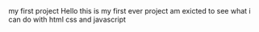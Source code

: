 <!DOCTYPE html>
<html>
<head>
<meta charset="utf-8"
<title>my first project<?title>
</head>
</html>
Hello this is my first ever project am exicted to see what i can do with html css and javascript
</body>
</html>
